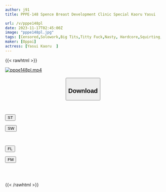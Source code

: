 ```yaml
---
author: j91
title: PPPE-148 Spence Breast Development Clinic Special Kaoru Yasui

url: /v/pppe148pl
date: 2023-11-17T02:45:00Z
image: "pppe148pl.jpg"
tags: [Censored,Solowork,Big Tits,Titty Fuck,Nasty, Hardcore,Squirting,Urination	 ]
maker: [Oppai]
actress: [Yasui Kaoru  ]
---
```



{{< rawhtml >}}

<div class="video" data-videoid="Q3XeVqAOovfrve">
    <a href="javascript:;">
        <img src="https://my.j91.asia/v/pppe148pl/pppe148pl.jpg" width="WIDTH" height="HEIGHT" alt="pppe148pl.mp4" loading="lazy">
    </a>
</div>

<script type="text/javascript" src="https://j91.asia/asset/on-demand-st.js"></script>

<br>
  <link rel="stylesheet" href="https://j91.asia/asset/bs5.css">
  
  <center>
  <button class="btn btn-primary" type="button" data-bs-toggle="collapse" data-bs-target=".multi-collapse" aria-expanded="false" aria-controls="multiCollapseExample1 multiCollapseExample2"><h2>Download</h2></button></center>
</p>
<div class="row">
  <div class="col">
    <div class="collapse multi-collapse" id="multiCollapseExample1">
      <div class="card card-body">
	      	      <br>
<div class="buttons">  
<p><a href="https://streamtape.to/v/Q3XeVqAOovfrve" target="_blank"><button class="btn-hover color-3"><i class="fa fa-download"></i> ST</button></a></p>
<p><a href="https://sfastwish.com/kgb0x7s3etzc" target="_blank"><button class="btn-hover color-2"><i class="fa fa-download"></i> SW</button></a></p></div>
    </div>
  </div>
</div>
  <div class="col">
    <div class="collapse multi-collapse" id="multiCollapseExample2">
      <div class="card card-body">
	      <br>
<div class="buttons">
<p><a href="javascript:;" target="_blank"><button class="btn-hover color-9"><i class="fa fa-download"></i> FL</button></a></p>
<p><a href="javascript:;" target="_blank"><button class="btn-hover color-8"><i class="fa fa-download"></i> FM</button></a></p></div>
<br><br>
      </div>
    </div>
  </div>
</div>

{{< /rawhtml >}}
